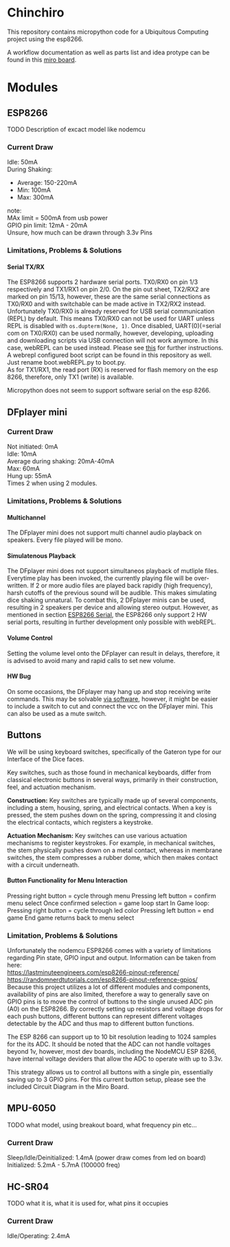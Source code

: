 # Chinchiro
This repository contains micropython code for a Ubiquitous Computing project using the esp8266.

A workflow documentation as well as parts list and idea protype can be found in this [miro board](https://miro.com/app/board/uXjVNw7E-uI=/?share_link_id=554810757735).
 

# Modules
## ESP8266
TODO Description of excact model like nodemcu

### Current Draw
Idle: 50mA <br>
During Shaking:
- Average: 150-220mA
- Min: 100mA
- Max: 300mA

note:<br> 
MAx limit = 500mA from usb power <br>
GPIO pin limit: 12mA - 20mA <br>
Unsure, how much can be drawn through 3.3v Pins

### Limitations, Problems & Solutions
#### Serial TX/RX
The ESP8266 supports 2 hardware serial ports. TX0/RX0 on pin 1/3 respectively and TX1/RX1 on pin 2/0. On the pin out sheet, TX2/RX2 are marked on pin 15/13, however, these are the same serial connections as TX0/RX0 and with switchable can be made active in TX2/RX2 instead.<br>
Unfortunately TX0/RX0 is already reserved for USB serial communication (REPL) by default. This means TX0/RX0 can not be used for UART unless REPL is disabled with `os.dupterm(None, 1)`. Once disabled, UART(0)(=serial com on TX0/RX0) can be used normally, however, developing, uploading and downloading scripts via USB connection will not work anymore. In this case, webREPL can be used instead. Please see [this](https://bhave.sh/micropython-webrepl-thonny/) for further instructions. A webrepl configured boot script can be found in this repository as well. Just rename boot.webREPL.py to boot.py. <br>
As for TX1/RX1, the read port (RX) is reserved for flash memory on the esp 8266, therefore, only TX1 (write) is available.

Micropython does not seem to support software serial on the esp 8266.

## DFplayer mini

### Current Draw
Not initiated: 0mA <br>
Idle: 10mA <br>
Average during shaking: 20mA-40mA <br>
Max: 60mA <br>
Hung up: 55mA <br>
Times 2 when using 2 modules. <br>

### Limitations, Problems & Solutions
#### Multichannel
The DFplayer mini does not support multi channel audio playback on speakers. Every file played will be mono.<br>

#### Simulatenous Playback
The DFplayer mini does not support simultaneos playback of mutliple files. Everytime play has been invoked, the currently playing file will be over-written. If 2 or more audio files are played back rapidly (high frequency), harsh cutoffs of the previous sound will be audible. This makes simulating dice shaking unnatural. To combat this, 2 DFplayer minis can be used, resulting in 2 speakers per device and allowing stereo output.
However, as mentioned in section [ESP8266 Serial](#serial-txrx), the ESP8266 only support 2 HW serial ports, resulting in further development only possible with webREPL.

#### Volume Control
Setting the volume level onto the DFplayer can result in delays, therefore, it is advised to avoid many and rapid calls to set new volume.

#### HW Bug
On some occasions, the DFplayer may hang up and stop receiving write commands. This may be solvable [via software](https://reprage.com/posts/2018-05-08-dfplayer-mini-cheat-sheet/), however, it might be easier to include a switch to cut and connect the vcc on the DFplayer mini. This can also be used as a mute switch.

## Buttons

We will be using keyboard switches, specifically of the Gateron type for our Interface of the Dice faces.

Key switches, such as those found in mechanical keyboards, differ from classical electronic buttons in several ways, primarily in their construction, 
feel, and actuation mechanism.

**Construction:** Key switches are typically made up of several components, including a stem, housing, spring, and electrical contacts. 
When a key is pressed, the stem pushes down on the spring, compressing it and closing the electrical contacts, which registers a keystroke.

**Actuation Mechanism:** Key switches can use various actuation mechanisms to register keystrokes. For example, in mechanical switches, 
the stem physically pushes down on a metal contact, whereas in membrane switches, the stem compresses a rubber dome, which then makes contact 
with a circuit underneath.

#### Button Functionality for Menu Interaction
Pressing right button = cycle through menu
Pressing left button = confirm menu select
Once confirmed selection =
game loop start
In Game loop:
Pressing right button = cycle through led color
Pressing left button = end game
End game returns back to menu select

### Limitation, Problems & Solutions
Unfortunately the nodemcu ESP8266 comes with a variety of limitations regarding Pin state, GPIO input and output. Information can be taken from here: <br>
https://lastminuteengineers.com/esp8266-pinout-reference/ <br>
https://randomnerdtutorials.com/esp8266-pinout-reference-gpios/ <br>
Because this project utilizes a lot of different modules and components, availability of pins are also limited, therefore a way to generally save on GPIO pins is to move the control of buttons to the single unused ADC pin (A0) on the ESP8266. By correctly setting up resistors and voltage drops for each push buttons, different buttons can represent different voltages detectable by the ADC and thus map to different button functions.

The ESP 8266 can support up to 10 bit resolution leading to 1024 samples for the its ADC. It should be noted that the ADC can not handle voltages beyond 1v, however, most dev boards, including the NodeMCU ESP 8266, have internal voltage deviders that allow the ADC to operate with up to 3.3v.


This strategy allows us to control all buttons with a single pin, essentially saving up to 3 GPIO pins.
For this current button setup, please see the included Circuit Diagram in the Miro Board.

## MPU-6050
TODO what model, using breakout board, what frequency pin etc...
### Current Draw
Sleep/Idle/Deinitialized: 1.4mA (power draw comes from led on board) <br>
Initialized: 5.2mA - 5.7mA (100000 freq) <br>

## HC-SR04
TODO what it is, what it is used for, what pins it occupies
### Current Draw
Idle/Operating: 2.4mA
